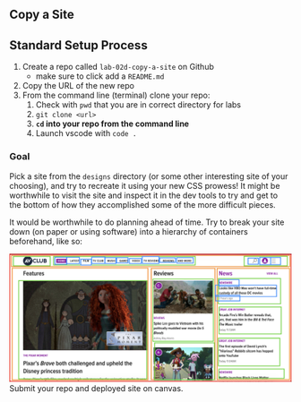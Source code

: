 ## Copy a Site

## Standard Setup Process

1. Create a repo called `lab-02d-copy-a-site` on Github
    - make sure to click add a `README.md`
1. Copy the URL of the new repo
1. From the command line (terminal) clone your repo:
    1. Check with `pwd` that you are in correct directory for labs
    1. `git clone <url>`
    1. **`cd` into your repo from the command line**
    1. Launch vscode with `code .`


### Goal

Pick a site from the `designs` directory (or some other interesting site of your choosing), and try to recreate it using your new CSS prowess! It might be worthwhile to visit the site and inspect it in the dev tools to try and get to the bottom of how they accomplished some of the more difficult pieces.

It would be worthwhile to do planning ahead of time. Try to break your site down (on paper or using software) into a hierarchy of containers beforehand, like so:

![](./rainbow-hierarchy.png)
Submit your repo and deployed site on canvas.
